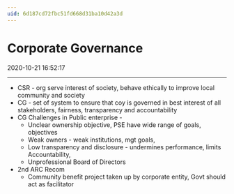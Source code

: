 ```yaml
---
uid: 6d187cd72fbc51fd668d31ba10d42a3d
---
```


# Corporate Governance

2020-10-21 16:52:17

---

- CSR - org serve interest of society, behave ethically to improve local community and society
- CG - set of system to ensure that coy is governed in best interest of all stakeholders, fairness, transparency and accountability
- CG Challenges in Public enterprise -
    - Unclear ownership objective, PSE have wide range of goals, objectives
    - Weak owners - weak institutions, mgt goals,
    - Low transparency and disclosure - undermines performance, limits Accountability,
    - Unprofessional Board of Directors
- 2nd ARC Recom
    - Community benefit project taken up by corporate entity, Govt should act as facilitator

